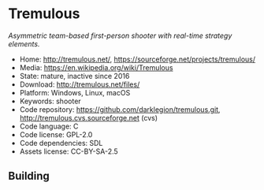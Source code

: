 # Tremulous

_Asymmetric team-based first-person shooter with real-time strategy elements._

- Home: http://tremulous.net/, https://sourceforge.net/projects/tremulous/
- Media: https://en.wikipedia.org/wiki/Tremulous
- State: mature, inactive since 2016 
- Download: http://tremulous.net/files/
- Platform: Windows, Linux, macOS
- Keywords: shooter
- Code repository: https://github.com/darklegion/tremulous.git, http://tremulous.cvs.sourceforge.net (cvs)
- Code language: C
- Code license: GPL-2.0
- Code dependencies: SDL
- Assets license: CC-BY-SA-2.5

## Building

